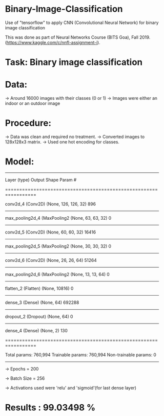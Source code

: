 # Binary-Image-Classification
Use of "tensorflow" to apply CNN (Convolutional Neural Network) for binary image classification

This was done as part of Neural Networks Course (BITS Goa), Fall 2019.
(https://www.kaggle.com/c/nnfl-assignment-i).

# Task: Binary image classification

# Data: 
-> Around 16000 images with their classes (0 or 1)
-> Images were either an indoor or an outdoor image

# Procedure:
-> Data was clean and required no treatment.
-> Converted images to 128x128x3 matrix.
-> Used one hot encoding for classes.

# Model:
_________________________________________________________________
Layer (type)                 Output Shape              Param #   

=================================================================

conv2d_4 (Conv2D)            (None, 126, 126, 32)      896       
_________________________________________________________________
max_pooling2d_4 (MaxPooling2 (None, 63, 63, 32)        0         
_________________________________________________________________
conv2d_5 (Conv2D)            (None, 60, 60, 32)        16416     
_________________________________________________________________
max_pooling2d_5 (MaxPooling2 (None, 30, 30, 32)        0         
_________________________________________________________________
conv2d_6 (Conv2D)            (None, 26, 26, 64)        51264     
_________________________________________________________________
max_pooling2d_6 (MaxPooling2 (None, 13, 13, 64)        0         
_________________________________________________________________
flatten_2 (Flatten)          (None, 10816)             0         
_________________________________________________________________
dense_3 (Dense)              (None, 64)                692288    
_________________________________________________________________
dropout_2 (Dropout)          (None, 64)                0         
_________________________________________________________________
dense_4 (Dense)              (None, 2)                 130

=================================================================

Total params: 760,994
Trainable params: 760,994
Non-trainable params: 0
_________________________________________________________________


-> Epochs = 200

-> Batch Size = 256

-> Activations used were 'relu' and 'sigmoid'(for last dense layer)

# Results : 99.03498 %
